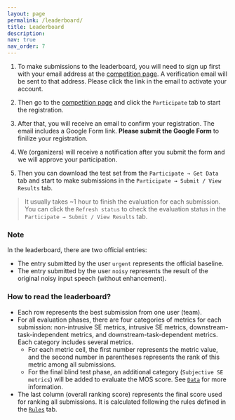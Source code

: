 ```yaml
---
layout: page
permalink: /leaderboard/
title: Leaderboard
description:  
nav: true
nav_order: 7
---
```


<!--
The blind test leaderboard has been closed since the challenge has completed. The final results can be found at https://urgent-challenge.com/competitions/5#final_results.

<del>The blind test leaderboard is now live at [https://urgent-challenge.com](https://urgent-challenge.com/).</del>

-->

1. To make submissions to the leaderboard, you will need to sign up first with your email address at the [competition page](https://urgent-challenge.com). A verification email will be sent to that address. Please click the link in the email to activate your account.

2. Then go to the [competition page](https://urgent-challenge.com/competitions/13) and click the `Participate` tab to start the registration.

3. After that, you will receive an email to confirm your registration. The email includes a Google Form link. **Please submit the Google Form** to finilize your registration.

4. We (organizers) will receive a notification after you submit the form and we will approve your participation.

5. Then you can download the test set from the `Participate → Get Data` tab and start to make submissions in the `Participate → Submit / View Results` tab.
> It usually takes ~1 hour to finish the evaluation for each submission. You can click the `Refresh status` to check the evaluation status in the `Participate → Submit / View Results` tab.

### Note

In the leaderboard, there are two official entries:
  * The entry submitted by the user `urgent` represents the official baseline.
  * The entry submitted by the user `noisy` represents the result of the original noisy input speech (without enhancement).

### How to read the leaderboard?

  * Each row represents the best submission from one user (team).
  * For all evaluation phases, there are four categories of metrics for each submission: non-intrusive SE metrics, intrusive SE metrics, downstream-task-independent metrics, and downstream-task-dependent metrics. Each category includes several metrics.
      * For each metric cell, the first number represents the metric value, and the second number in parentheses represents the rank of this metric among all submissions.
      * For the final blind test phase, an additional category (`Subjective SE metrics`) will be added to evaluate the MOS score. See [`Data`](/urgent2025/data) for more information.
  * The last column (overall ranking score) represents the final score used for ranking all submissions. It is calculated following the rules defined in the [`Rules`](/urgent2025/rules) tab.
